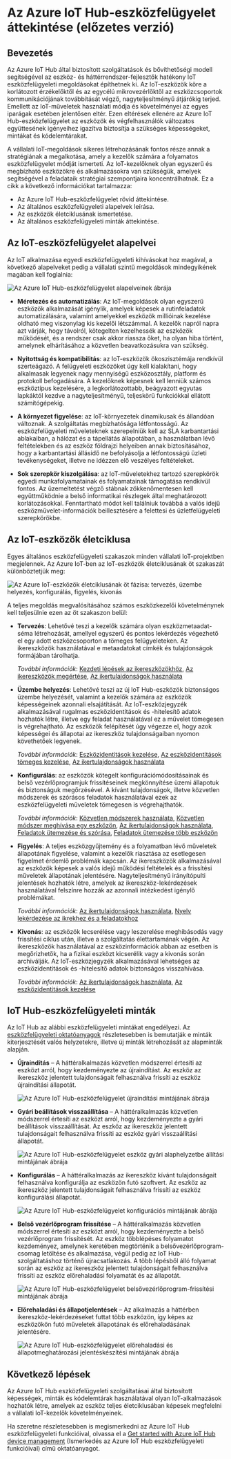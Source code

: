 <properties
 pageTitle="Az IoT Hub-eszközfelügyelet – Áttekintés | Microsoft Azure"
 description="Ez a cikk az Azure IoT Hub-eszközfelügyelet következő témáiról ad áttekintést: vállalati eszközök életciklusa, újraindítás, gyári beállítások visszaállítása, belső vezérlőprogram frissítése, konfigurálás, ikereszközök, lekérdezések, feladatok"
 services="iot-hub"
 documentationCenter=""
 authors="bzurcher"
 manager="timlt"
 editor=""/>

<tags
 ms.service="iot-hub"
 ms.devlang="na"
 ms.topic="get-started-article"
 ms.tgt_pltfrm="na"
 ms.workload="na"
 ms.date="10/03/2016"
 ms.author="bzurcher"/>


# <a name="overview-of-azure-iot-hub-device-management-(preview)"></a>Az Azure IoT Hub-eszközfelügyelet áttekintése (előzetes verzió)

## <a name="introduction"></a>Bevezetés

Az Azure IoT Hub által biztosított szolgáltatások és bővíthetőségi modell segítségével az eszköz- és háttérrendszer-fejlesztők hatékony IoT eszközfelügyeleti megoldásokat építhetnek ki. Az IoT-eszközök köre a korlátozott érzékelőktől és az egycélú mikrovezérlőktől az eszközcsoportok kommunikációjának továbbítását végző, nagyteljesítményű átjárókig terjed.  Emellett az IoT-műveletek használati módja és követelményei az egyes iparágak esetében jelentősen eltér.  Ezen eltérések ellenére az Azure IoT Hub-eszközfelügyelet az eszközök és végfelhasználók változatos együttesének igényeihez igazítva biztosítja a szükséges képességeket, mintákat és kódelemtárakat.

A vállalati IoT-megoldások sikeres létrehozásának fontos része annak a stratégiának a megalkotása, amely a kezelők számára a folyamatos eszközfelügyelet módját ismerteti. Az IoT-kezelőknek olyan egyszerű és megbízható eszközökre és alkalmazásokra van szükségük, amelyek segítségével a feladataik stratégiai szempontjaira koncentrálhatnak. Ez a cikk a következő információkat tartalmazza:

- Az Azure IoT Hub-eszközfelügyelet rövid áttekintése.
- Az általános eszközfelügyeleti alapelvek leírása.
- Az eszközök életciklusának ismertetése.
- Az általános eszközfelügyeleti minták áttekintése.

## <a name="iot-device-management-principles"></a>Az IoT-eszközfelügyelet alapelvei

Az IoT alkalmazása egyedi eszközfelügyeleti kihívásokat hoz magával, a következő alapelveket pedig a vállalati szintű megoldások mindegyikének magában kell foglalnia:

![Az Azure IoT Hub-eszközfelügyelet alapelveinek ábrája][img-dm_principles]

- **Méretezés és automatizálás**: Az IoT-megoldások olyan egyszerű eszközök alkalmazását igénylik, amelyek képesek a rutinfeladatok automatizálására, valamint amelyekkel eszközök millióinak kezelése oldható meg viszonylag kis kezelői létszámmal. A kezelők napról napra azt várják, hogy távolról, kötegelten kezelhessék az eszközök működését, és a rendszer csak akkor riassza őket, ha olyan hiba történt, amelynek elhárításához a közvetlen beavatkozásukra van szükség.

- **Nyitottság és kompatibilitás**: az IoT-eszközök ökoszisztémája rendkívül szerteágazó. A felügyeleti eszközöket úgy kell kialakítani, hogy alkalmasak legyenek nagy mennyiségű eszközosztály, platform és protokoll befogadására. A kezelőknek képesnek kell lenniük számos eszköztípus kezelésére, a legkorlátozottabb, beágyazott egyutas lapkáktól kezdve a nagyteljesítményű, teljeskörű funkciókkal ellátott számítógépekig.

- **A környezet figyelése**: az IoT-környezetek dinamikusak és állandóan változnak. A szolgáltatás megbízhatósága létfontosságú. Az eszközfelügyeleti műveleteknek szerepelniük kell az SLA karbantartási ablakaiban, a hálózat és a tápellátás állapotában, a használatban lévő feltételekben és az eszköz földrajzi helyeiben annak biztosításához, hogy a karbantartási állásidő ne befolyásolja a létfontosságú üzleti tevékenységeket, illetve ne idézzen elő veszélyes feltételeket.

- **Sok szerepkör kiszolgálása**: az IoT-műveletekhez tartozó szerepkörök egyedi munkafolyamatainak és folyamatainak támogatása rendkívül fontos. Az üzemeltetést végző stábnak zökkenőmentesen kell együttműködnie a belső informatikai részlegek által meghatározott korlátozásokkal.  Fenntartható módot kell találniuk továbbá a valós idejű eszközművelet-információk beillesztésére a felettesi és üzletfelügyeleti szerepkörökbe.

## <a name="iot-device-lifecycle"></a>Az IoT-eszközök életciklusa

Egyes általános eszközfelügyeleti szakaszok minden vállalati IoT-projektben megjelennek. Az Azure IoT-ben az IoT-eszközök életciklusának öt szakaszát különböztetjük meg:

![Az Azure IoT-eszközök életciklusának öt fázisa: tervezés, üzembe helyezés, konfigurálás, figyelés, kivonás][img-device_lifecycle]

A teljes megoldás megvalósításához számos eszközkezelői követelménynek kell teljesülnie ezen az öt szakaszon belül:

- **Tervezés**: Lehetővé teszi a kezelők számára olyan eszközmetaadat-séma létrehozását, amellyel egyszerű és pontos lekérdezés végezhető el egy adott eszközcsoporton a tömeges felügyeleteken. Az ikereszközök használatával e metaadatokat címkék és tulajdonságok formájában tárolhatja.

    *További információk*: [Kezdeti lépések az ikereszközökhöz][lnk-twins-getstarted], [Az ikereszközök megértése][lnk-twins-devguide], [Az ikertulajdonságok használata][lnk-twin-properties]

- **Üzembe helyezés**: Lehetővé teszi az új IoT Hub-eszközök biztonságos üzembe helyezését, valamint a kezelők számára az eszközök képességeinek azonnali elsajátítását.  Az IoT-eszközjegyzék alkalmazásával rugalmas eszközidentitások és -hitelesítő adatok hozhatók létre, illetve egy feladat használatával ez a művelet tömegesen is végrehajtható. Az eszközök felépítését úgy végezze el, hogy azok képességei és állapotai az ikereszköz tulajdonságaiban nyomon követhetőek legyenek.

    *További információk*: [Eszközidentitások kezelése][lnk-identity-registry], [Az eszközidentitások tömeges kezelése][lnk-bulk-identity], [Az ikertulajdonságok használata][lnk-twin-properties]

- **Konfigurálás**: az eszközök kötegelt konfigurációmódosításainak és belső vezérlőprogramjuk frissítéseinek megkönnyítése üzemi állapotuk és biztonságuk megőrzésével. A kívánt tulajdonságok, illetve közvetlen módszerek és szórásos feladatok használatával ezek az eszközfelügyeleti műveletek tömegesen is végrehajthatók.

    *További információk*: [Közvetlen módszerek használata][lnk-c2d-methods], [Közvetlen módszer meghívása egy eszközön][lnk-methods-devguide], [Az ikertulajdonságok használata][lnk-twin-properties], [Feladatok ütemezése és szórása][lnk-jobs], [Feladatok ütemezése több eszközön][lnk-jobs-devguide]

- **Figyelés**: A teljes eszközgyűjtemény és a folyamatban lévő műveletek állapotának figyelése, valamint a kezelők riasztása az esetlegesen figyelmet érdemlő problémák kapcsán.  Az ikereszközök alkalmazásával az eszközök képesek a valós idejű működési feltételek és a frissítési műveletek állapotának jelentésére. Nagyteljesítményű irányítópulti jelentések hozhatók létre, amelyek az ikereszköz-lekérdezések használatával felszínre hozzák az azonnali intézkedést igénylő problémákat.

    *További információk*: [Az ikertulajdonságok használata][lnk-twin-properties], [Nyelv lekérdezése az ikrekhez és a feladatokhoz][lnk-query-language]

- **Kivonás**: az eszközök lecserélése vagy leszerelése meghibásodás vagy frissítési ciklus után, illetve a szolgáltatás élettartamának végén.  Az ikereszközök használatával az eszközinformációk abban az esetben is megőrizhetők, ha a fizikai eszközt kicserélik vagy a kivonás során archiválják. Az IoT-eszközjegyzék alkalmazásával lehetséges az eszközidentitások és -hitelesítő adatok biztonságos visszahívása.

    *További információk*: [Az ikertulajdonságok használata][lnk-twin-properties], [Az eszközidentitások kezelése][lnk-identity-registry]

## <a name="iot-hub-device-management-patterns"></a>IoT Hub-eszközfelügyeleti minták

Az IoT Hub az alábbi eszközfelügyeleti mintákat engedélyezi.  Az [eszközfelügyeleti oktatóanyagok][lnk-get-started] részletesebben is bemutatják e minták kiterjesztését valós helyzetekre, illetve új minták létrehozását az alapminták alapján.

- **Újraindítás** – A háttéralkalmazás közvetlen módszerrel értesíti az eszközt arról, hogy kezdeményezte az újraindítást.  Az eszköz az ikereszköz jelentett tulajdonságait felhasználva frissíti az eszköz újraindítási állapotát.

    ![Az Azure IoT Hub-eszközfelügyelet újraindítási mintájának ábrája][img-reboot_pattern]

- **Gyári beállítások visszaállítása** – A háttéralkalmazás közvetlen módszerrel értesíti az eszközt arról, hogy kezdeményezte a gyári beállítások visszaállítását.  Az eszköz az ikereszköz jelentett tulajdonságait felhasználva frissíti az eszköz gyári visszaállítási állapotát.

    ![Az Azure IoT Hub-eszközfelügyelet eszköz gyári alaphelyzetbe állítási mintájának ábrája][img-facreset_pattern]

- **Konfigurálás** – A háttéralkalmazás az ikereszköz kívánt tulajdonságait felhasználva konfigurálja az eszközön futó szoftvert.  Az eszköz az ikereszköz jelentett tulajdonságait felhasználva frissíti az eszköz konfigurálási állapotát.

    ![Az Azure IoT Hub-eszközfelügyelet konfigurációs mintájának ábrája][img-config_pattern]

- **Belső vezérlőprogram frissítése** – A háttéralkalmazás közvetlen módszerrel értesíti az eszközt arról, hogy kezdeményezte a belső vezérlőprogram frissítését.  Az eszköz többlépéses folyamatot kezdeményez, amelynek keretében megtörténik a belsővezérlőprogram-csomag letöltése és alkalmazása, végül pedig az IoT Hub-szolgáltatáshoz történő újracsatlakozás.  A több lépésből álló folyamat során az eszköz az ikereszköz jelentett tulajdonságait felhasználva frissíti az eszköz előrehaladási folyamatát és az állapotát.

    ![Az Azure IoT Hub-eszközfelügyelet belsővezérlőprogram-frissítési mintájának ábrája][img-fwupdate_pattern]

- **Előrehaladási és állapotjelentések** – Az alkalmazás a háttérben ikereszköz-lekérdezéseket futtat több eszközön, így képes az eszközökön futó műveletek állapotának és előrehaladásának jelentésére.

    ![Az Azure IoT Hub-eszközfelügyelet előrehaladási és állapotmeghatározási jelentéskészítési mintájának ábrája][img-report_progress_pattern]

## <a name="next-steps"></a>Következő lépések

Az Azure IoT Hub eszközfelügyeleti szolgáltatásai által biztosított képességek, minták és kódelemtárak használatával olyan IoT-alkalmazások hozhatók létre, amelyek az eszköz teljes életciklusában képesek megfelelni a vállalati IoT-kezelők követelményeinek.

Ha szeretne részletesebben is megismerkedni az Azure IoT Hub eszközfelügyeleti funkcióival, olvassa el a [Get started with Azure IoT Hub device management][lnk-get-started] (Ismerkedés az Azure IoT Hub eszközfelügyeleti funkcióival) című oktatóanyagot.

<!-- Images and links -->
[img-dm_principles]: media/iot-hub-device-management-overview/image4.png
[img-device_lifecycle]: media/iot-hub-device-management-overview/image5.png
[img-config_pattern]: media/iot-hub-device-management-overview/configuration-pattern.png
[img-facreset_pattern]: media/iot-hub-device-management-overview/facreset-pattern.png
[img-fwupdate_pattern]: media/iot-hub-device-management-overview/fwupdate-pattern.png
[img-reboot_pattern]: media/iot-hub-device-management-overview/reboot-pattern.png
[img-report_progress_pattern]: media/iot-hub-device-management-overview/report-progress-pattern.png

[lnk-twins-devguide]: iot-hub-devguide-device-twins.md
[lnk-get-started]: iot-hub-device-management-get-started.md
[lnk-twins-getstarted]: iot-hub-node-node-twin-getstarted.md
[lnk-twin-properties]: iot-hub-node-node-twin-how-to-configure.md
[lnk-hub-getstarted]: iot-hub-csharp-csharp-getstarted.md
[lnk-identity-registry]: iot-hub-devguide-identity-registry.md
[lnk-bulk-identity]: iot-hub-bulk-identity-mgmt.md
[lnk-query-language]: iot-hub-devguide-query-language
[lnk-c2d-methods]: iot-hub-c2d-methods.md
[lnk-methods-devguide]: iot-hub-devguide-direct-methods.md
[lnk-jobs]: iot-hub-schedule-jobs.md
[lnk-jobs-devguide]: iot-hub-devguide-jobs.md


<!--HONumber=Oct16_HO3-->


